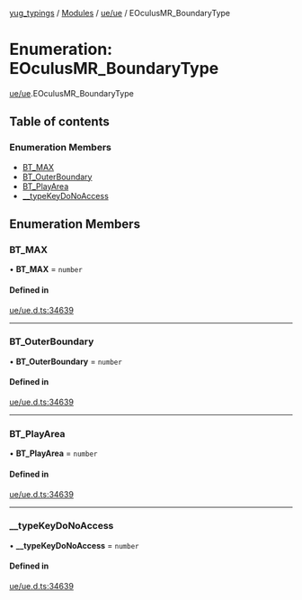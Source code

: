 [yug_typings](../README.md) / [Modules](../modules.md) / [ue/ue](../modules/ue_ue.md) / EOculusMR\_BoundaryType

# Enumeration: EOculusMR\_BoundaryType

[ue/ue](../modules/ue_ue.md).EOculusMR_BoundaryType

## Table of contents

### Enumeration Members

- [BT\_MAX](ue_ue.EOculusMR_BoundaryType.md#bt_max)
- [BT\_OuterBoundary](ue_ue.EOculusMR_BoundaryType.md#bt_outerboundary)
- [BT\_PlayArea](ue_ue.EOculusMR_BoundaryType.md#bt_playarea)
- [\_\_typeKeyDoNoAccess](ue_ue.EOculusMR_BoundaryType.md#__typekeydonoaccess)

## Enumeration Members

### BT\_MAX

• **BT\_MAX** = `number`

#### Defined in

[ue/ue.d.ts:34639](https://github.com/YugMetaverse/yug_typings/blob/b7d9b19/ue/ue.d.ts#L34639)

___

### BT\_OuterBoundary

• **BT\_OuterBoundary** = `number`

#### Defined in

[ue/ue.d.ts:34639](https://github.com/YugMetaverse/yug_typings/blob/b7d9b19/ue/ue.d.ts#L34639)

___

### BT\_PlayArea

• **BT\_PlayArea** = `number`

#### Defined in

[ue/ue.d.ts:34639](https://github.com/YugMetaverse/yug_typings/blob/b7d9b19/ue/ue.d.ts#L34639)

___

### \_\_typeKeyDoNoAccess

• **\_\_typeKeyDoNoAccess** = `number`

#### Defined in

[ue/ue.d.ts:34639](https://github.com/YugMetaverse/yug_typings/blob/b7d9b19/ue/ue.d.ts#L34639)
